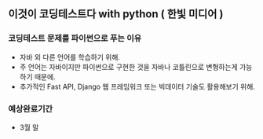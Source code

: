 ## 이것이 코딩테스트다 with python ( 한빛 미디어 )

### 코딩테스트 문제를 파이썬으로 푸는 이유

- 자바 외 다른 언어를 학습하기 위해.
- 주 언어는 자바이지만 파이썬으로 구현한 것을 자바나 코틀린으로 변형하는게 가능하기 때문에.
- 추가적인 Fast API, Django 웹 프레임워크 또는 빅데이터 기술도 활용해보기 위해.

### 예상완료기간

- 3월 말
